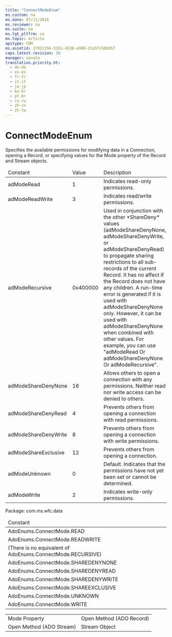 ```yaml
---
title: "ConnectModeEnum"
ms.custom: na
ms.date: 07/11/2016
ms.reviewer: na
ms.suite: na
ms.tgt_pltfrm: na
ms.topic: article
apitype: COM
ms.assetid: 3792c294-5161-4538-a908-22a5fc50b85f
caps.latest.revision: 10
manager: sonalm
translation.priority.ht: 
  - de-de
  - es-es
  - fr-fr
  - it-it
  - ja-jp
  - ko-kr
  - pt-br
  - ru-ru
  - zh-cn
  - zh-tw
---
```

# ConnectModeEnum
<?xml version="1.0" encoding="utf-8"?>
<developerReferenceWithoutSyntaxDocument xmlns="http://ddue.schemas.microsoft.com/authoring/2003/5" xmlns:xlink="http://www.w3.org/1999/xlink" xmlns:xsi="http://www.w3.org/2001/XMLSchema-instance" xsi:schemaLocation="http://ddue.schemas.microsoft.com/authoring/2003/5 http://dduestorage.blob.core.windows.net/ddueschema/developer.xsd">
  <introduction>
    <para>Specifies the available permissions for modifying data in a <legacyLink xlink:href="ef6b1824-5b12-43db-89d7-8f3d13896d4d">Connection</legacyLink>, opening a <legacyLink xlink:href="db83ed2c-a8e3-460c-8682-64667e4d5d01">Record</legacyLink>, or specifying values for the <legacyLink xlink:href="808661eb-0d7c-4e6d-8e40-9dc3bef3d77a">Mode</legacyLink> property of the <legacyBold>Record</legacyBold> and <legacyLink xlink:href="0514531f-009d-4519-abc3-d727014a39f1">Stream</legacyLink> objects.</para>
    <table xmlns:caps="http://schemas.microsoft.com/build/caps/2013/11">
      <thead>
        <tr>
          <TD>
            <para>Constant</para>
          </TD>
          <TD>
            <para>Value</para>
          </TD>
          <TD>
            <para>Description</para>
          </TD>
        </tr>
      </thead>
      <tbody>
        <tr>
          <TD>
            <para>
              <legacyBold>adModeRead</legacyBold>
            </para>
          </TD>
          <TD>
            <para>1</para>
          </TD>
          <TD>
            <para>Indicates read-only permissions.</para>
          </TD>
        </tr>
        <tr>
          <TD>
            <para>
              <legacyBold>adModeReadWrite</legacyBold>
            </para>
          </TD>
          <TD>
            <para>3</para>
          </TD>
          <TD>
            <para>Indicates read/write permissions.</para>
          </TD>
        </tr>
        <tr>
          <TD>
            <para>
              <legacyBold>adModeRecursive</legacyBold>
            </para>
          </TD>
          <TD>
            <para>0x400000</para>
          </TD>
          <TD>
            <para>Used in conjunction with the other <legacyItalic>*ShareDeny*</legacyItalic> values (<legacyBold>adModeShareDenyNone</legacyBold>, <legacyBold>adModeShareDenyWrite</legacyBold>, or <legacyBold>adModeShareDenyRead</legacyBold>) to propagate sharing restrictions to all sub-records of the current <legacyBold>Record</legacyBold>. It has no affect if the <legacyBold>Record</legacyBold> does not have any children. A run-time error is generated if it is used with <legacyBold>adModeShareDenyNone</legacyBold> only. However, it can be used with <legacyBold>adModeShareDenyNone</legacyBold> when combined with other values. For example, you can use "<legacyBold>adModeRead</legacyBold> Or <legacyBold>adModeShareDenyNone</legacyBold> Or <legacyBold>adModeRecursive</legacyBold>".</para>
          </TD>
        </tr>
        <tr>
          <TD>
            <para>
              <legacyBold>adModeShareDenyNone</legacyBold>
            </para>
          </TD>
          <TD>
            <para>16</para>
          </TD>
          <TD>
            <para>Allows others to open a connection with any permissions. Neither read nor write access can be denied to others.</para>
          </TD>
        </tr>
        <tr>
          <TD>
            <para>
              <legacyBold>adModeShareDenyRead</legacyBold>
            </para>
          </TD>
          <TD>
            <para>4</para>
          </TD>
          <TD>
            <para>Prevents others from opening a connection with read permissions.</para>
          </TD>
        </tr>
        <tr>
          <TD>
            <para>
              <legacyBold>adModeShareDenyWrite</legacyBold>
            </para>
          </TD>
          <TD>
            <para>8</para>
          </TD>
          <TD>
            <para>Prevents others from opening a connection with write permissions.</para>
          </TD>
        </tr>
        <tr>
          <TD>
            <para>
              <legacyBold>adModeShareExclusive</legacyBold>
            </para>
          </TD>
          <TD>
            <para>12</para>
          </TD>
          <TD>
            <para>Prevents others from opening a connection.</para>
          </TD>
        </tr>
        <tr>
          <TD>
            <para>
              <legacyBold>adModeUnknown</legacyBold>
            </para>
          </TD>
          <TD>
            <para>0</para>
          </TD>
          <TD>
            <para>Default. Indicates that the permissions have not yet been set or cannot be determined.</para>
          </TD>
        </tr>
        <tr>
          <TD>
            <para>
              <legacyBold>adModeWrite</legacyBold>
            </para>
          </TD>
          <TD>
            <para>2</para>
          </TD>
          <TD>
            <para>Indicates write-only permissions.</para>
          </TD>
        </tr>
      </tbody>
    </table>
  </introduction>
  <section>
    <title>ADO/WFC Equivalent</title>
    <content>
      <para>Package: <legacyBold>com.ms.wfc.data</legacyBold></para>
      <table xmlns:caps="http://schemas.microsoft.com/build/caps/2013/11">
        <thead>
          <tr>
            <TD>
              <para>Constant</para>
            </TD>
          </tr>
        </thead>
        <tbody>
          <tr>
            <TD>
              <para>AdoEnums.ConnectMode.READ</para>
            </TD>
          </tr>
          <tr>
            <TD>
              <para>AdoEnums.ConnectMode.READWRITE</para>
            </TD>
          </tr>
          <tr>
            <TD>
              <para>(There is no equivalent of AdoEnums.ConnectMode.RECURSIVE)</para>
            </TD>
          </tr>
          <tr>
            <TD>
              <para>AdoEnums.ConnectMode.SHAREDENYNONE</para>
            </TD>
          </tr>
          <tr>
            <TD>
              <para>AdoEnums.ConnectMode.SHAREDENYREAD</para>
            </TD>
          </tr>
          <tr>
            <TD>
              <para>AdoEnums.ConnectMode.SHAREDENYWRITE</para>
            </TD>
          </tr>
          <tr>
            <TD>
              <para>AdoEnums.ConnectMode.SHAREEXCLUSIVE</para>
            </TD>
          </tr>
          <tr>
            <TD>
              <para>AdoEnums.ConnectMode.UNKNOWN</para>
            </TD>
          </tr>
          <tr>
            <TD>
              <para>AdoEnums.ConnectMode.WRITE</para>
            </TD>
          </tr>
        </tbody>
      </table>
    </content>
  </section>
  <section>
    <title>Applies To</title>
    <content>
      <table xmlns:caps="http://schemas.microsoft.com/build/caps/2013/11">
        <tbody>
          <tr>
            <TD>
              <para>
                <link xlink:href="808661eb-0d7c-4e6d-8e40-9dc3bef3d77a">Mode Property</link>
              </para>
            </TD>
            <TD>
              <para>
                <link xlink:href="ab79a623-88a9-40b6-a017-a658bf19b778">Open Method (ADO Record)</link>
              </para>
            </TD>
          </tr>
          <tr>
            <TD>
              <para>
                <link xlink:href="d26f48fb-904e-4932-a245-3b4332ca1600">Open Method (ADO Stream)</link>
              </para>
            </TD>
            <TD>
              <para>
                <link xlink:href="0514531f-009d-4519-abc3-d727014a39f1">Stream Object</link>
              </para>
            </TD>
          </tr>
        </tbody>
      </table>
    </content>
  </section>
  <relatedTopics />
</developerReferenceWithoutSyntaxDocument>